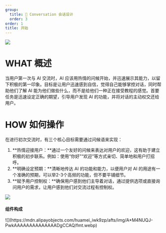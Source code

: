 ```yaml
---
group:
  title: 💭 Conversation 会话设计
  order: 3
order: 1
title: 开始
---
```


![](https://mdn.alipayobjects.com/huamei_iwk9zp/afts/img/A*izkdSJ122uoAAAAAAAAAAAAADgCCAQ/fmt.webp)

<h1 id="GOGQf">WHAT 概述</h1>
当用户第一次与 AI 交流时，AI 应该用热情的问候开始，并迅速展示其能力，以留下积极的第一印象。目标是让用户迅速感到自信，觉得自己能够掌控对话，同时帮助他们了解 AI 能为他们做些什么，而不是给他们一种正在接受教程的感觉。首要任务是迅速设定正确的期望，引导用户发现 AI 的功能，并将对话的主动权交还给用户。

<h1 id="l8yjH">HOW 如何操作</h1>
在进行初次交流时，有三个核心目标需要通过问候语来实现：

1. **热情迎接用户：**通过一个友好的问候来表达对用户的欢迎，这有助于建立积极的初步联系。例如：使用“你好”“欢迎”等方式亲切、简单地和用户打招呼。
2. **明确设定预期：**清晰地传达 AI 的功能和能力，以便用户对 AI 的用途有一个准确的预期，可以举2-3个高频的功能，但不要平铺细节。
3. **赋予用户控制权：**确保用户感到他们主导着对话，通过提供选项或直接询问用户的需求，让用户感到他们对交流过程有控制权。

![](https://mdn.alipayobjects.com/huamei_iwk9zp/afts/img/A*MOx0TraEUzoAAAAAAAAAAAAADgCCAQ/fmt.webp)

<h4 id="veC1O">组件构成</h4>
![](https://mdn.alipayobjects.com/huamei_iwk9zp/afts/img/A*M4NUQJ-PwkAAAAAAAAAAAAAADgCCAQ/fmt.webp)

